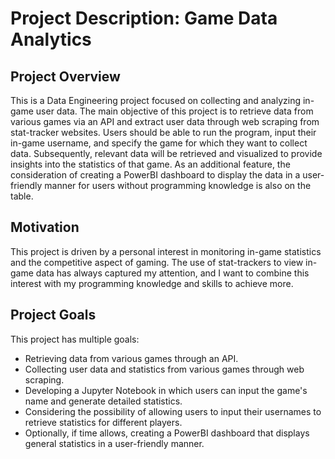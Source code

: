 # Project Description: Game Data Analytics

## Project Overview
This is a Data Engineering project focused on collecting and analyzing in-game user data. The main objective of this project is to retrieve data from various games via an API and extract user data through web scraping from stat-tracker websites. Users should be able to run the program, input their in-game username, and specify the game for which they want to collect data. Subsequently, relevant data will be retrieved and visualized to provide insights into the statistics of that game. As an additional feature, the consideration of creating a PowerBI dashboard to display the data in a user-friendly manner for users without programming knowledge is also on the table.

## Motivation
This project is driven by a personal interest in monitoring in-game statistics and the competitive aspect of gaming. The use of stat-trackers to view in-game data has always captured my attention, and I want to combine this interest with my programming knowledge and skills to achieve more.

## Project Goals
This project has multiple goals:

- Retrieving data from various games through an API.
- Collecting user data and statistics from various games through web scraping.
- Developing a Jupyter Notebook in which users can input the game's name and generate detailed statistics.
- Considering the possibility of allowing users to input their usernames to retrieve statistics for different players.
- Optionally, if time allows, creating a PowerBI dashboard that displays general statistics in a user-friendly manner.